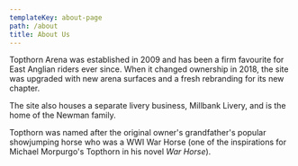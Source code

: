 ```yaml
---
templateKey: about-page
path: /about
title: About Us
---
```

Topthorn Arena was established in 2009 and has been a firm favourite for East Anglian riders ever since.  When it changed ownership in 2018, the site was upgraded with new arena surfaces and a fresh rebranding for its new chapter. 

The site also houses a separate livery business, Millbank Livery, and is the home of the Newman family.

Topthorn was named after the original owner's grandfather's popular showjumping horse who was a WWI War Horse (one of the inspirations for Michael Morpurgo's Topthorn in his novel *War Horse*).